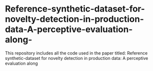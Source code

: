 # Reference-synthetic-dataset-for-novelty-detection-in-production-data-A-perceptive-evaluation-along-
This repository includes all the code used in the paper titled: Reference synthetic-dataset for novelty detection in production data: A perceptive evaluation along 
